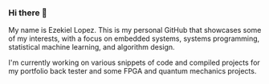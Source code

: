 ### Hi there 👋

My name is Ezekiel Lopez. This is my personal GitHub that showcases some of my interests, with a focus on embedded systems, systems programming, statistical machine learning, and algorithm design.

I'm currently working on various snippets of code and compiled projects for my portfolio back tester and some FPGA and quantum mechanics projects. 

<!-- **lopeze25/lopeze25** is a ✨ _special_ ✨ repository because its `README.md` (this file) appears on your GitHub profile.

Here are some ideas to get you started:
--> 
<!-- ### 🔭 I’m currently working on ...
-Working with Java fundamentals, Relational databases with MySQL, Web API Design 

-My personal portfolio. 

### 🌱 I’m currently learning ...

-MySQL
-Python
-Java
-Springboot 

### 👯 I’m looking to collaborate on ...
test eedit
-Backend Development Projects

### 💬 Ask me about ...
---> 
